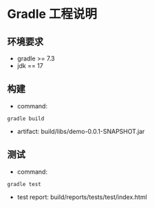 # Gradle 工程说明
## 环境要求
* gradle >= 7.3
* jdk == 17
## 构建
* command:
```
gradle build
```
* artifact: build/libs/demo-0.0.1-SNAPSHOT.jar
## 测试
* command:
```
gradle test
```
* test report: build/reports/tests/test/index.html 
